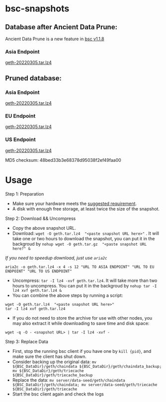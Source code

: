 
# bsc-snapshots

## Database after Ancient Data Prune:

Ancient Data Prune is a new feature in [bsc v1.1.8](https://github.com/binance-chain/bsc/releases/tag/v1.1.8)

### Asia Endpoint


[geth-20220305.tar.lz4
](https://tf-dex-prod-public-snapshot-site1.s3-accelerate.amazonaws.com/geth-20220305-prune-ancient.tar.lz4?AWSAccessKeyId=AKIAYINE6SBQPUZDDRRO&Signature=n7q28d03D5TV1QJ%2BSLZYfC3zH4s%3D&Expires=1649143562
)


## Pruned database:


### Asia Endpoint


[geth-20220305.tar.lz4
](https://tf-dex-prod-public-snapshot-site1.s3-accelerate.amazonaws.com/geth-20220305.tar.lz4?AWSAccessKeyId=AKIAYINE6SBQPUZDDRRO&Signature=0qoETdPL77ymU4hH4y1Akj9jwSg%3D&Expires=1649143561
)

### EU Endpoint


[geth-20220305.tar.lz4
](https://tf-dex-prod-public-snapshot.s3-accelerate.amazonaws.com/geth-20220305.tar.lz4?AWSAccessKeyId=AKIAYINE6SBQPUZDDRRO&Signature=Fababu64cYBN%2B0V3QtVtmcM8YyY%3D&Expires=1649143561
)


### US Endpoint


[geth-20220305.tar.lz4
](https://tf-dex-prod-public-snapshot-site3.s3-accelerate.amazonaws.com/geth-20220305.tar.lz4?AWSAccessKeyId=AKIAYINE6SBQPUZDDRRO&Signature=fJyo3t%2FcnQWOCiykdPjiX9pq1pQ%3D&Expires=1649143562
)

MD5 checksum: 48bed33b3e68378d95038f2ef49faa00



# Usage 

Step 1: Preparation
- Make sure your hardware meets the [suggested requirement](https://docs.binance.org/smart-chain/developer/fullnode.html).
- A disk with enough free storage, at least twice the size of the snapshot.

Step 2: Download && Uncompress
- Copy the above snapshot URL.
- Download:  `wget -O geth.tar.lz4  "<paste snapshot URL here>"` . It will take one or two hours to download the snapshot, you can put it in the backgroud by `nohup wget -O geth.tar.gz  "<paste snapshot URL here?" &`


*If you need to speedup download, just use `aria2c`*
```
aria2c -o geth.tar.lz4 -x 4 -s 12 "URL TO ASIA ENDPOINT" "URL TO EU ENDPOINT" "URL TO US ENDPOINT"
```


- Uncompress: `tar -I lz4 -xvf geth.tar.lz4`. It will take more than two hours to uncompress. You can put it in the backgroud by `nohup tar -I lz4 xvf geth.tar.lz4 &`
- You can combine the above steps by running a script:
```
wget -O geth.tar.lz4  "<paste snapshot URL here>"
tar -I lz4 xvf geth.tar.lz4
```


- If you do not need to store the archive for use with other nodes, you may also extract it while downloading to save time and disk space:
```
wget -q -O - <snapshot URL> | tar -I lz4 -xvf -
```


Step 3: Replace Data
- First, stop the running bsc client if you have one by `kill {pid}`, and make sure the client has shut down.
- Consider backing up the original data: `mv ${BSC_DataDir}/geth/chaindata ${BSC_DataDir}/geth/chaindata_backup; mv ${BSC_DataDir}/geth/triecache ${BSC_DataDir}/geth/triecache_backup`
- Replace the data: `mv server/data-seed/geth/chaindata ${BSC_DataDir}/geth/chaindata; mv server/data-seed/geth/triecache ${BSC_DataDir}/geth/triecache`
- Start the bsc client again and check the logs

